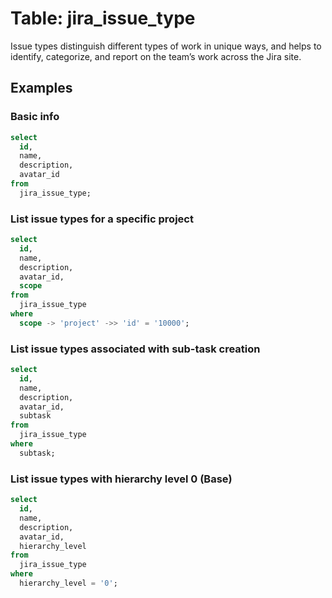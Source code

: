 # Table: jira_issue_type

Issue types distinguish different types of work in unique ways, and helps to identify, categorize, and report on the team’s work across the Jira site.

## Examples

### Basic info

```sql
select
  id,
  name,
  description,
  avatar_id
from
  jira_issue_type;
```

### List issue types for a specific project

```sql
select
  id,
  name,
  description,
  avatar_id,
  scope
from
  jira_issue_type
where
  scope -> 'project' ->> 'id' = '10000';
```

### List issue types associated with sub-task creation

```sql
select
  id,
  name,
  description,
  avatar_id,
  subtask
from
  jira_issue_type
where
  subtask;
```

### List issue types with hierarchy level 0 (Base)

```sql
select
  id,
  name,
  description,
  avatar_id,
  hierarchy_level
from
  jira_issue_type
where
  hierarchy_level = '0';
```
